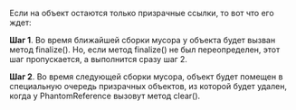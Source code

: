Если на объект остаются только призрачные ссылки, то вот что его ждет:

**Шаг 1**. Во время ближайшей сборки мусора у объекта будет вызван метод finalize(). Но, если метод finalize() не был переопределен, этот шаг пропускается, а выполнится сразу шаг 2.

**Шаг 2**. Во время следующей сборки мусора, объект будет помещен в специальную очередь призрачных объектов, из которой будет удален, когда у PhantomReference вызовут метод clear().